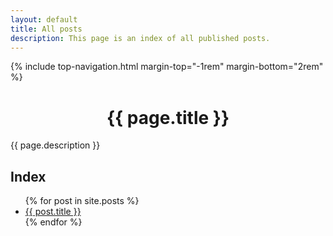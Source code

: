 ```yaml
---
layout: default
title: All posts
description: This page is an index of all published posts.
---
```


{% include top-navigation.html margin-top="-1rem" margin-bottom="2rem" %}

<div style="text-align: center;"><h1>{{ page.title }}</h1></div>

{{ page.description }}

## Index

<ul>
    {% for post in site.posts %}
    <li>
        <a href="{{ post.url }}">{{ post.title }}</a>
    </li>
    {% endfor %}
</ul>
